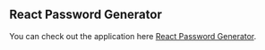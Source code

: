 
## React Password Generator

You can check out the application here [React Password Generator](https://fervent-volhard-f2991a.netlify.app/).


